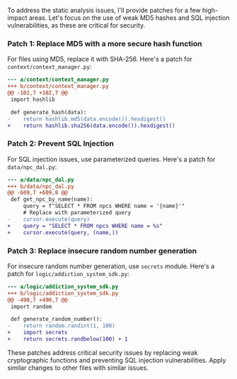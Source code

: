 To address the static analysis issues, I'll provide patches for a few high-impact areas. Let's focus on the use of weak MD5 hashes and SQL injection vulnerabilities, as these are critical for security.

### Patch 1: Replace MD5 with a more secure hash function

For files using MD5, replace it with SHA-256. Here's a patch for `context/context_manager.py`:

```diff
--- a/context/context_manager.py
+++ b/context/context_manager.py
@@ -102,7 +102,7 @@
 import hashlib

 def generate_hash(data):
-    return hashlib.md5(data.encode()).hexdigest()
+    return hashlib.sha256(data.encode()).hexdigest()
```

### Patch 2: Prevent SQL Injection

For SQL injection issues, use parameterized queries. Here's a patch for `data/npc_dal.py`:

```diff
--- a/data/npc_dal.py
+++ b/data/npc_dal.py
@@ -609,7 +609,8 @@
 def get_npc_by_name(name):
     query = f"SELECT * FROM npcs WHERE name = '{name}'"
     # Replace with parameterized query
-    cursor.execute(query)
+    query = "SELECT * FROM npcs WHERE name = %s"
+    cursor.execute(query, (name,))
```

### Patch 3: Replace insecure random number generation

For insecure random number generation, use `secrets` module. Here's a patch for `logic/addiction_system_sdk.py`:

```diff
--- a/logic/addiction_system_sdk.py
+++ b/logic/addiction_system_sdk.py
@@ -490,7 +490,7 @@
 import random

 def generate_random_number():
-    return random.randint(1, 100)
+    import secrets
+    return secrets.randbelow(100) + 1
```

These patches address critical security issues by replacing weak cryptographic functions and preventing SQL injection vulnerabilities. Apply similar changes to other files with similar issues.